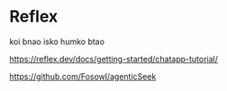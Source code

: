 # Reflex

koi bnao isko humko btao

https://reflex.dev/docs/getting-started/chatapp-tutorial/

https://github.com/Fosowl/agenticSeek
